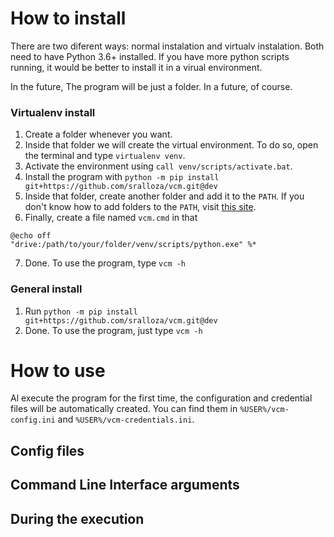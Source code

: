 # How to install
There are two diferent ways: normal instalation and virtualv instalation. Both need to have Python 3.6+ installed. If you have more python scripts running, it would be better to install it in a virual environment.

In the future, The program will be just a folder. In a future, of course.

### Virtualenv install
1. Create a folder whenever you want.
2. Inside that folder we will create the virtual environment. To do so, open the terminal and type `virtualenv venv`.
3. Activate the environment using `call venv/scripts/activate.bat`.
4. Install the program with `python -m pip install git+https://github.com/sralloza/vcm.git@dev`
5. Inside that folder, create another folder and add it to the `PATH`. If you don't know how to add folders to the `PATH`, visit [this site](https://docs.alfresco.com/4.2/tasks/fot-addpath.html).
6. Finally, create a file named `vcm.cmd` in that 

```
@echo off
"drive:/path/to/your/folder/venv/scripts/python.exe" %*
```
7. Done. To use the program, type `vcm -h`


### General install
1. Run `python -m pip install git+https://github.com/sralloza/vcm.git@dev`
2. Done. To use the program, just type `vcm -h`

# How to use
Al execute the program for the first time, the configuration and credential files will be automatically created. You can find them in `%USER%/vcm-config.ini` and `%USER%/vcm-credentials.ini`.

## Config files

## Command Line Interface arguments

## During the execution

<!-- ## Ficheros de configuración
`vcd-credentials.ini` tiene sólo 2 líneas, en las que se especifica el usuario y contraseña del [campus virtual](https://www.campusvirtualuva.es).

`vcd-config.ini` tiene varias líneas:

- `root_folder` especifica la ruta absoluta de la carpeta donde se descargarán todos los ficheros. Si no existe dicha carpeta se creará.
- `timeout` configura el tiempo durante el cual se esperará a las peticiones HTTP. Si una petición sobrepasa ese tiempo, se repetirá la petición.
- `log_folder` te permite configurar la carpeta donde se guardarán los ficheros de log.
- `logging_level` te permite especificar el nivel de log (DEBUG, INFO, WARNING, ERROR y CRITICAL).


## Argumentos CLI (Command Line Interface)

El programa acepta los siguientes argumentos:

* `--root-folder FOLDER` permite especificar otra carpeta raíz (carpeta donde se descargarán los ficheros) distinta de la especificada en el fichero de configuración.
* `--nthreads N` permite especificar el número de hilos (threads) que descargarán ficheros simultáneamente. El número predeterminado es `50`.
* `--no-killer` evita que se inicie el hilo **killer**, que se encarga de esperar a que el usuario inserte una `q` por el teclado para mandar una orden al resto de hilos para que se apaguen (`Ctrl+C` no funciona).
* `-d` ó `--debug` abre el navegador la url ***localhost***. No se ha especificado antes, pero VCD viene integrado con un mecanismo de supervisión, que consiste en un servidor temporal HTTP alojado en *localhost*. Dicha URL envía información a tiempo real sobre cada hilo, y el estado en el que se encuentra. También existe la url *localhost/queue* que mostrará lo que está programado en la cola para el procesamiento.

## Durante la ejecución
Si durante la ejecución quieres ver el estado de cada hilo, puedes abrir la url localhost o puedes pulsar la tecla `w` o `o`. Si quieres parar el programa de forma natural, pulsa la tecla `q` o `k`. -->